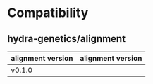 # Compatibility
## hydra-genetics/alignment

| alignment version | alignment version |
| --- | --- |
| v0.1.0 |  |
